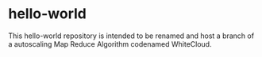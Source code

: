 # hello-world
This hello-world repository is intended to be renamed and host a branch of a autoscaling Map Reduce Algorithm codenamed WhiteCloud.
